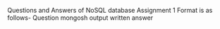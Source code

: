Questions and Answers of NoSQL database Assignment 1 
Format is as follows-
  Question
  mongosh output 
  written answer
